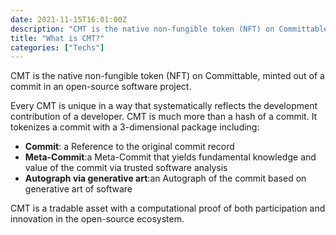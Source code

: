 ```yaml
---
date: 2021-11-15T16:01:00Z
description: "CMT is the native non-fungible token (NFT) on Committable"
title: "What is CMT?"
categories: ["Techs"]
---
```


CMT is the native non-fungible token (NFT) on Committable, minted out of a commit in an open-source software project.

Every CMT is unique in a way that systematically reflects the development contribution of a developer.
CMT is much more than a hash of a commit. It tokenizes a commit with a 3-dimensional package including:

- **Commit**: a Reference to the original commit record
- **Meta-Commit**:a Meta-Commit that yields fundamental knowledge and value of the commit via trusted software analysis
- **Autograph via generative art**:an Autograph of the commit based on generative art of software

CMT is a tradable asset with a computational proof of both participation and innovation in the open-source ecosystem.